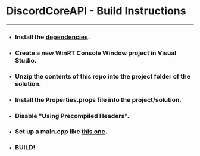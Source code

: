 # DiscordCoreAPI - Build Instructions
----
- ### Install the [dependencies](https://github.com/RealTimeChris/DiscordCoreAPI#dependencies).
- ### Create a new WinRT Console Window project in Visual Studio.
- ### Unzip the contents of this repo into the project folder of the solution.
- ### Install the Properties.props file into the project/solution.
- ### Disable "Using Precompiled Headers".
- ### Set up a main.cpp like [this one](https://github.com/RealTimeChris/DiscordCoreAPI/blob/main/Documentation/Main.cpp).
- ### BUILD!
